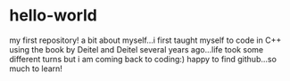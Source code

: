 # hello-world
my first repository!
a bit about myself...i first taught myself to code in C++ using the book by Deitel and Deitel several years ago...life took some different turns but i am coming back to coding:) happy to find github...so much to learn!
